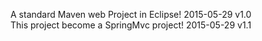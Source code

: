 A standard Maven web Project  in Eclipse! 2015-05-29  v1.0  </br>
This project become a SpringMvc project!  2015-05-29  v1.1  </br>
